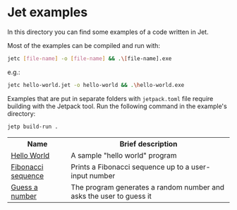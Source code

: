 # Jet examples

In this directory you can find some examples of a code written in Jet.

Most of the examples can be compiled and run with:

```sh
jetc [file-name] -o [file-name] && .\[file-name].exe
```

e.g.:

```sh
jetc hello-world.jet -o hello-world && .\hello-world.exe
```

Examples that are put in separate folders with `jetpack.toml` file
require building with the Jetpack tool. Run the following command
in the example's directory:

```sh
jetp build-run .
```

<table>
	<tr>
		<th>Name</th><th>Brief description</th>
	</tr>
	<tr>
		<td><a href="HelloWorld.jet">Hello World</a></td>
		<td>A sample "hello world" program</td>
	</tr>
	<tr>
		<td><a href="Fib.jet">Fibonacci sequence</a></td>
		<td>Prints a Fibonacci sequence up to a user-input number</td>
	</tr>
	<tr>
		<td><a href="GuessANumber.jet">Guess a number</a></td>
		<td>
			The program generates a random number and asks the user
			to guess it
		</td>
	</tr>
</table>